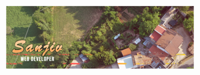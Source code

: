 <img src="https://github.com/eync/eync/blob/master/sgithub.png" title="Sanjiv Web Designer">






<!--
**eync/eync** is a ✨ _special_ ✨ repository because its `README.md` (this file) appears on your GitHub profile.

Here are some ideas to get you started:

- 🔭 I’m currently working on ...
- 🌱 I’m currently learning ...
- 👯 I’m looking to collaborate on ...
- 🤔 I’m looking for help with ...
- 💬 Ask me about ...
- 📫 How to reach me: ...
- 😄 Pronouns: ...
- ⚡ Fun fact: ...
#### Wannabe Astronaut 🚀 
##### Javascript ⚡ 

I am currently working on Javascript and Typescript projects.
-->
